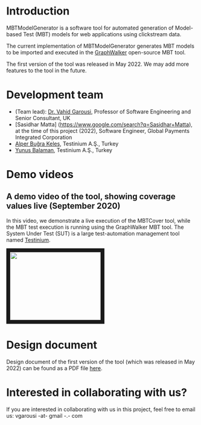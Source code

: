 # Introduction
MBTModelGenerator is a software tool for automated generation of Model-based Test (MBT) models for web applications using clickstream data.

The current implementation of MBTModelGenerator generates MBT models to be imported and executed in the [GraphWalker](http://graphwalker.github.io) open-source MBT tool.

The first version of the tool was released in May 2022. We may add more features to the tool in the future. 

# Development team 
* (Team lead): [Dr. Vahid Garousi](https://www.vgarousi.com), Professor of Software Engineering and Senior Consultant, UK
* [Sasidhar Matta] (https://www.google.com/search?q=Sasidhar+Matta), at the time of this project (2022), Software Engineer, Global Payments Integrated Corporation
* [Alper Buğra Keleş](https://www.linkedin.com/in/alperbugrakeles/), Testinium A.Ş., Turkey
* [Yunus Balaman](https://www.linkedin.com/in/yunus-balaman-100235159/), Testinium A.Ş., Turkey

# Demo videos
## A demo video of the tool, showing coverage values live (September 2020)
In this video, we demonstrate a live execution of the MBTCover tool, while the MBT test execution is running using the GraphWalker MBT tool. The System Under Test (SUT) is a large test-automation management tool named [Testinium](http://testinium.com).

<a href="https://www.youtube.com/watch?v=vEcFvZEkyb0" target="_blank"><img src="http://img.youtube.com/vi/vEcFvZEkyb0/0.jpg" 
 width="240" height="180" border="10" /></a>

# Design document
Design document of the first version of the tool (which was released in May 2022) can be found as a PDF file [here](https://github.com/vgarousi/MBTModelGenerator/blob/main/Design%20document/MBTModelGenerator-Design%20document-Sept%2028.pdf). 

# Interested in collaborating with us?
If you are interested in collaborating with us in this project, feel free to email us: vgarousi -at- gmail -.- com

